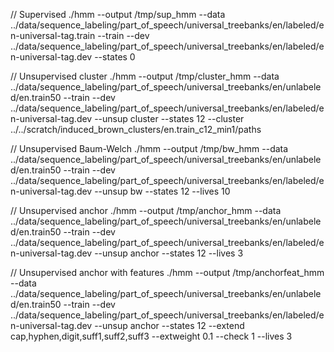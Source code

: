 // Supervised
./hmm --output /tmp/sup_hmm --data ../data/sequence_labeling/part_of_speech/universal_treebanks/en/labeled/en-universal-tag.train --train --dev ../data/sequence_labeling/part_of_speech/universal_treebanks/en/labeled/en-universal-tag.dev --states 0

// Unsupervised cluster
./hmm --output /tmp/cluster_hmm --data ../data/sequence_labeling/part_of_speech/universal_treebanks/en/unlabeled/en.train50 --train --dev ../data/sequence_labeling/part_of_speech/universal_treebanks/en/labeled/en-universal-tag.dev --unsup cluster --states 12 --cluster ../../scratch/induced_brown_clusters/en.train_c12_min1/paths

// Unsupervised Baum-Welch
./hmm --output /tmp/bw_hmm --data ../data/sequence_labeling/part_of_speech/universal_treebanks/en/unlabeled/en.train50 --train --dev ../data/sequence_labeling/part_of_speech/universal_treebanks/en/labeled/en-universal-tag.dev --unsup bw --states 12 --lives 10

// Unsupervised anchor
./hmm --output /tmp/anchor_hmm --data ../data/sequence_labeling/part_of_speech/universal_treebanks/en/unlabeled/en.train50 --train  --dev ../data/sequence_labeling/part_of_speech/universal_treebanks/en/labeled/en-universal-tag.dev  --unsup anchor --states 12  --lives 3

// Unsupervised anchor with features
./hmm --output /tmp/anchorfeat_hmm --data ../data/sequence_labeling/part_of_speech/universal_treebanks/en/unlabeled/en.train50 --train --dev ../data/sequence_labeling/part_of_speech/universal_treebanks/en/labeled/en-universal-tag.dev --unsup anchor --states 12 --extend cap,hyphen,digit,suff1,suff2,suff3 --extweight 0.1 --check 1 --lives 3
